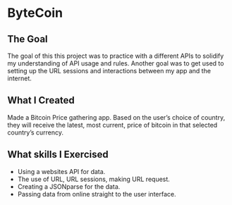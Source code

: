 #  ByteCoin

## The Goal

The goal of this this project was to practice with a different APIs to solidify my  understanding of API usage and rules. Another goal was to get used to setting up the URL sessions and interactions between my app and the internet.

## What I Created

Made a Bitcoin Price gathering app. Based on the user’s choice of country, they will receive the latest, most current, price of bitcoin in that selected country’s currency.

## What skills I Exercised 

* Using a websites API for data.
* The use of URL, URL sessions, making URL request.
* Creating a JSONparse for the data.
* Passing data from online straight to the user interface.
